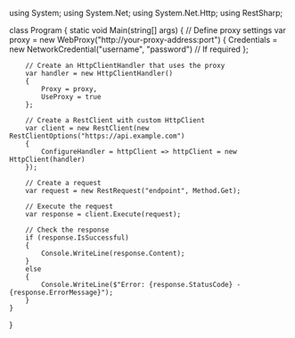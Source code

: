 using System;
using System.Net;
using System.Net.Http;
using RestSharp;

class Program
{
    static void Main(string[] args)
    {
        // Define proxy settings
        var proxy = new WebProxy("http://your-proxy-address:port")
        {
            Credentials = new NetworkCredential("username", "password") // If required
        };

        // Create an HttpClientHandler that uses the proxy
        var handler = new HttpClientHandler()
        {
            Proxy = proxy,
            UseProxy = true
        };

        // Create a RestClient with custom HttpClient
        var client = new RestClient(new RestClientOptions("https://api.example.com")
        {
            ConfigureHandler = httpClient => httpClient = new HttpClient(handler)
        });

        // Create a request
        var request = new RestRequest("endpoint", Method.Get);

        // Execute the request
        var response = client.Execute(request);

        // Check the response
        if (response.IsSuccessful)
        {
            Console.WriteLine(response.Content);
        }
        else
        {
            Console.WriteLine($"Error: {response.StatusCode} - {response.ErrorMessage}");
        }
    }
}
